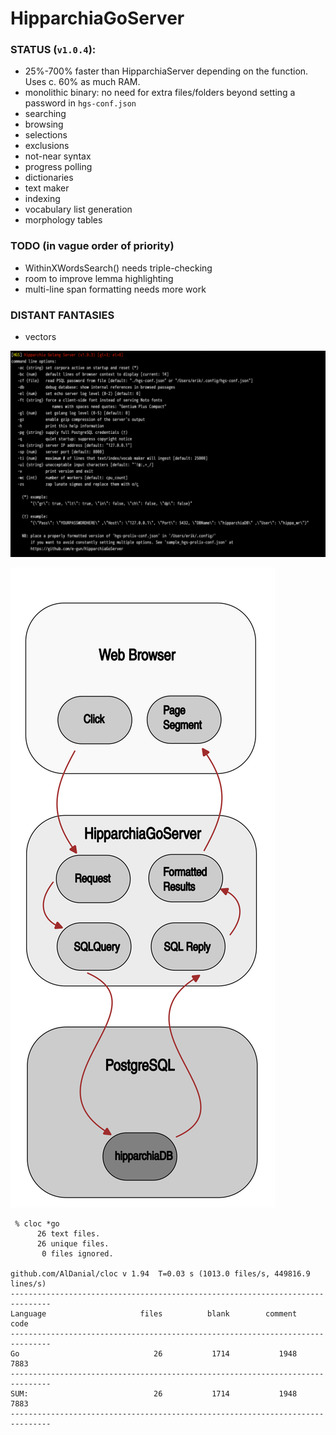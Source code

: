 # HipparchiaGoServer

### STATUS (`v1.0.4`):

* 25%-700% faster than HipparchiaServer depending on the function. Uses c. 60% as much RAM.
* monolithic binary: no need for extra files/folders beyond setting a password in `hgs-conf.json`
* searching
* browsing 
* selections 
* exclusions 
* not-near syntax
* progress polling 
* dictionaries
* text maker
* indexing
* vocabulary list generation
* morphology tables

### TODO (in vague order of priority)

* WithinXWordsSearch() needs triple-checking
* room to improve lemma highlighting
* multi-line span formatting needs more work

### DISTANT FANTASIES
* vectors


![options](gitimg/hgscli.png)

![workflow](gitimg/hipparchia_workflow.svg)

```
 % cloc *go
      26 text files.
      26 unique files.                              
       0 files ignored.

github.com/AlDanial/cloc v 1.94  T=0.03 s (1013.0 files/s, 449816.9 lines/s)
-------------------------------------------------------------------------------
Language                     files          blank        comment           code
-------------------------------------------------------------------------------
Go                              26           1714           1948           7883
-------------------------------------------------------------------------------
SUM:                            26           1714           1948           7883
-------------------------------------------------------------------------------

```